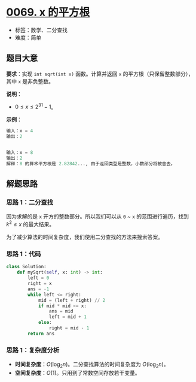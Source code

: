 # [0069. x 的平方根](https://leetcode.cn/problems/sqrtx/)

- 标签：数学、二分查找
- 难度：简单

## 题目大意

**要求**：实现 `int sqrt(int x)` 函数。计算并返回 `x` 的平方根（只保留整数部分），其中 `x` 是非负整数。

**说明**：

- $0 \le x \le 2^{31} - 1$。

**示例**：

```Python
输入：x = 4
输出：2


输入：x = 8
输出：2
解释：8 的算术平方根是 2.82842..., 由于返回类型是整数，小数部分将被舍去。
```

## 解题思路

### 思路 1：二分查找

因为求解的是 `x` 开方的整数部分。所以我们可以从 `0` ~ `x` 的范围进行遍历，找到 $k^2 \le x$ 的最大结果。

为了减少算法的时间复杂度，我们使用二分查找的方法来搜索答案。

### 思路 1：代码

```Python
class Solution:
    def mySqrt(self, x: int) -> int:
        left = 0
        right = x
        ans = -1
        while left <= right:
            mid = (left + right) // 2
            if mid * mid <= x:
                ans = mid
                left = mid + 1
            else:
                right = mid - 1
        return ans
```

### 思路 1：复杂度分析

- **时间复杂度**：$O(\log_2 n)$。二分查找算法的时间复杂度为 $O(\log_2 n)$。
- **空间复杂度**：$O(1)$。只用到了常数空间存放若干变量。

